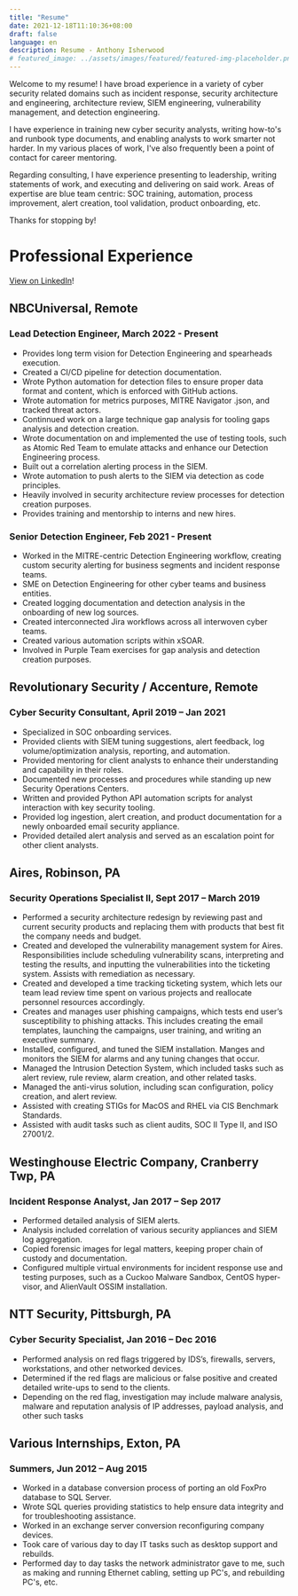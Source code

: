 ```yaml
---
title: "Resume"
date: 2021-12-18T11:10:36+08:00
draft: false
language: en
description: Resume - Anthony Isherwood
# featured_image: ../assets/images/featured/featured-img-placeholder.png
---
```

Welcome to my resume! I have broad experience in a variety of cyber security related domains such as incident response, security architecture and engineering, architecture review, SIEM engineering, vulnerability management, and detection engineering.

I have experience in training new cyber security analysts, writing how-to's and runbook type documents, and enabling analysts to work smarter not harder. In my various places of work, I've also frequently been a point of contact for career mentoring.

Regarding consulting, I have experience presenting to leadership, writing statements of work, and executing and delivering on said work. Areas of expertise are blue team centric: SOC training, automation, process improvement, alert creation, tool validation, product onboarding, etc.

Thanks for stopping by!

# Professional Experience
[View on LinkedIn](https://www.linkedin.com/in/anthonyisherwood/)!

## NBCUniversal, Remote
### Lead Detection Engineer, March 2022 - Present

* Provides long term vision for Detection Engineering and spearheads execution.
* Created a CI/CD pipeline for detection documentation.
* Wrote Python automation for detection files to ensure proper data format and content, which is enforced with
GitHub actions.
* Wrote automation for metrics purposes, MITRE Navigator .json, and tracked threat actors.
* Continnued work on a large technique gap analysis for tooling gaps analysis and detection creation.
* Wrote documentation on and implemented the use of testing tools, such as Atomic Red Team to emulate attacks
and enhance our Detection Engineering process.
* Built out a correlation alerting process in the SIEM.
* Wrote automation to push alerts to the SIEM via detection as code principles.
* Heavily involved in security architecture review processes for detection creation purposes.
* Provides training and mentorship to interns and new hires.

### Senior Detection Engineer, Feb 2021 - Present

* Worked in the MITRE-centric Detection Engineering workflow, creating custom security alerting for business
segments and incident response teams.
* SME on Detection Engineering for other cyber teams and business entities.
* Created logging documentation and detection analysis in the onboarding of new log sources.
* Created interconnected Jira workflows across all interwoven cyber teams.
* Created various automation scripts within xSOAR.
* Involved in Purple Team exercises for gap analysis and detection creation purposes.

## Revolutionary Security / Accenture, Remote

### Cyber Security Consultant, April 2019 – Jan 2021

* Specialized in SOC onboarding services.
* Provided clients with SIEM tuning suggestions, alert feedback, log volume/optimization analysis, reporting, and
automation.
* Provided mentoring for client analysts to enhance their understanding and capability in their roles.
* Documented new processes and procedures while standing up new Security Operations Centers.
* Written and provided Python API automation scripts for analyst interaction with key security tooling.
* Provided log ingestion, alert creation, and product documentation for a newly onboarded email security
appliance.
* Provided detailed alert analysis and served as an escalation point for other client analysts.

## Aires, Robinson, PA

### Security Operations Specialist II, Sept 2017 – March 2019

* Performed a security architecture redesign by reviewing past and current security products and replacing them
with products that best fit the company needs and budget.
* Created and developed the vulnerability management system for Aires. Responsibilities include scheduling
vulnerability scans, interpreting and testing the results, and inputting the vulnerabilities into the ticketing
system. Assists with remediation as necessary.
* Created and developed a time tracking ticketing system, which lets our team lead review time spent on various
projects and reallocate personnel resources accordingly.
* Creates and manages user phishing campaigns, which tests end user’s susceptibility to phishing attacks. This
includes creating the email templates, launching the campaigns, user training, and writing an executive
summary.
* Installed, configured, and tuned the SIEM installation. Manges and monitors the SIEM for alarms and any
tuning changes that occur.
* Managed the Intrusion Detection System, which included tasks such as alert review, rule review, alarm creation,
and other related tasks.
* Managed the anti-virus solution, including scan configuration, policy creation, and alert review.
* Assisted with creating STIGs for MacOS and RHEL via CIS Benchmark Standards.
* Assisted with audit tasks such as client audits, SOC II Type II, and ISO 27001/2.

## Westinghouse Electric Company, Cranberry Twp, PA

### Incident Response Analyst, Jan 2017 – Sep 2017

* Performed detailed analysis of SIEM alerts.
* Analysis included correlation of various security appliances and SIEM log aggregation.
* Copied forensic images for legal matters, keeping proper chain of custody and documentation.
* Configured multiple virtual environments for incident response use and testing purposes, such as a Cuckoo
Malware Sandbox, CentOS hyper-visor, and AlienVault OSSIM installation.

## NTT Security, Pittsburgh, PA

### Cyber Security Specialist, Jan 2016 – Dec 2016

* Performed analysis on red flags triggered by IDS’s, firewalls, servers, workstations, and other networked
devices.
* Determined if the red flags are malicious or false positive and created detailed write-ups to send to the clients.
* Depending on the red flag, investigation may include malware analysis, malware and reputation analysis of IP
addresses, payload analysis, and other such tasks

## Various Internships, Exton, PA

### Summers, Jun 2012 – Aug 2015

* Worked in a database conversion process of porting an old FoxPro database to SQL Server.
* Wrote SQL queries providing statistics to help ensure data integrity and for troubleshooting assistance.
* Worked in an exchange server conversion reconfiguring company devices.
* Took care of various day to day IT tasks such as desktop support and rebuilds.
* Performed day to day tasks the network administrator gave to me, such as making and running Ethernet cabling, setting up PC's, and rebuilding PC's, etc.
